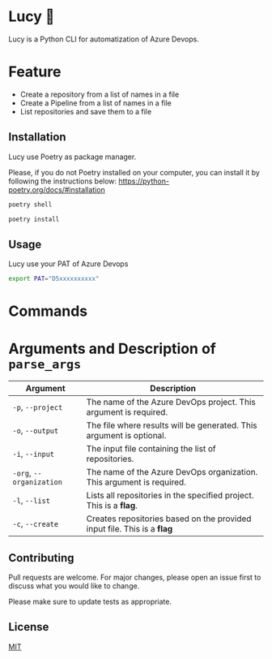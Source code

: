# Lucy &#x1F40D;


Lucy  is a Python CLI for automatization of Azure Devops.


# Feature 
    
* Create a repository from a list of names in a file
* Create  a Pipeline from a list of names in a file
* List repositories and save them to a file

## Installation

Lucy use Poetry as package manager.

Please, if you  do not  Poetry installed on your computer, you can  install it by  following the instructions below:  https://python-poetry.org/docs/#installation


```bash
poetry shell

poetry install
```

## Usage

Lucy use your  PAT of Azure Devops

```bash
export PAT="D5xxxxxxxxxx"

```

# Commands

# Arguments and Description of `parse_args`

| Argument             | Description                                                      |
|----------------------|------------------------------------------------------------------|
| `-p`, `--project`    | The name of the Azure DevOps project. This argument is required. |
| `-o`, `--output`     | The file where results will be generated. This argument is optional. |
| `-i`, `--input`      | The input file containing the list of repositories.             |
| `-org`, `--organization` | The name of the Azure DevOps organization. This argument is required. |
| `-l`, `--list`       | Lists all repositories in the specified project. This is a **flag**. |
| `-c`, `--create`     | Creates repositories based on the provided input file. This is a **flag** 



## Contributing

Pull requests are welcome. For major changes, please open an issue first
to discuss what you would like to change.

Please make sure to update tests as appropriate.

## License

[MIT](https://choosealicense.com/licenses/mit/)